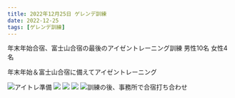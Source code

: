 ```yaml
---
title: 2022年12月25日 ゲレンデ訓練
date: 2022-12-25
tags: [ゲレンデ訓練]
---
```


年末年始合宿、富士山合宿の最後のアイゼントレーニング訓練
男性10名
女性4名

年末年始＆富士山合宿に備えてアイゼントレーニング


![アイトレ準備](/2022/12/25/20221225/1.jpg)
![](/2022/12/25/20221225/2.jpg)
![](/2022/12/25/20221225/3.jpg)
![](/2022/12/25/20221225/4.jpg)
![訓練の後、事務所で合宿打ち合わせ](/2022/12/25/20221225/5.jpg)

